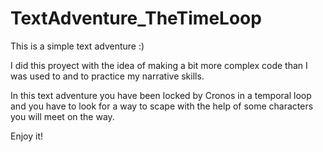 # TextAdventure_TheTimeLoop
This is a simple text adventure :)

I did this proyect with the idea of making a bit more complex code than I was used to and to practice my narrative skills.

In this text adventure you have been locked by Cronos in a temporal loop and you have to look for a way to scape with the help of
some characters you will meet on the way.

Enjoy it!
